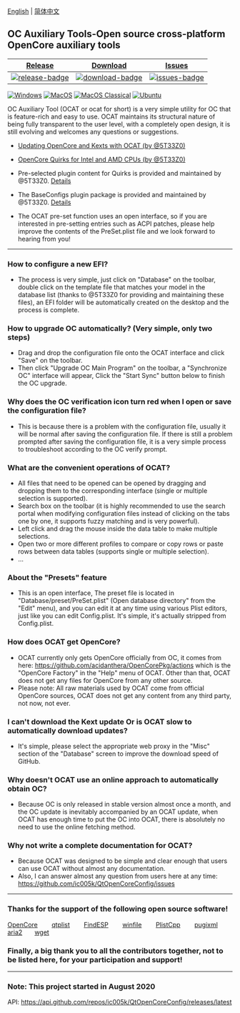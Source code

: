 [English](https://github.com/ic005k/QtOpenCoreConfig/blob/master/READMe.md) | [简体中文](https://github.com/ic005k/QtOpenCoreConfig/blob/master/READMe-cn.md)
## OC Auxiliary Tools-Open source cross-platform OpenCore auxiliary tools


| [Release][release-link]|[Download][download-link]|[Issues][issues-link]|
|-----------------|-----------------|-----------------|
|[![release-badge](https://img.shields.io/github/release/ic005k/QtOpenCoreConfig.svg?style=flat-square "Release status")](https://github.com/ic005k/QtOpenCoreConfig/releases "Release status") | [![download-badge](https://img.shields.io/github/downloads/ic005k/QtOpenCoreConfig/total.svg?style=flat-square "Download status")](https://github.com/ic005k/QtOpenCoreConfig/releases/latest "Download status")|[![issues-badge](https://img.shields.io/badge/github-issues-red.svg?maxAge=60 "Issues")](https://github.com/ic005k/QtOpenCoreConfig/issues "Issues")|

[![Windows](https://github.com/ic005k/QtOpenCoreConfig/actions/workflows/windows.yml/badge.svg)](https://github.com/ic005k/QtOpenCoreConfig/actions/workflows/windows.yml)      [![MacOS](https://github.com/ic005k/QtOpenCoreConfig/actions/workflows/macos.yml/badge.svg)](https://github.com/ic005k/QtOpenCoreConfig/actions/workflows/macos.yml)       [![MacOS Classical](https://github.com/ic005k/QtOpenCoreConfig/actions/workflows/macos1012.yml/badge.svg)](https://github.com/ic005k/QtOpenCoreConfig/actions/workflows/macos1012.yml)  [![Ubuntu](https://github.com/ic005k/QtOpenCoreConfig/actions/workflows/ubuntu.yml/badge.svg)](https://github.com/ic005k/QtOpenCoreConfig/actions/workflows/ubuntu.yml)    

[download-link]: https://github.com/ic005k/QtOpenCoreConfig/releases/latest "Download status"
[download-badge]: https://img.shields.io/github/downloads/ic005k/QtOpenCoreConfig/total.svg?style=flat-square "Download status"

[release-link]: https://github.com/ic005k/QtOpenCoreConfig/releases "Release status"
[release-badge]: https://img.shields.io/github/release/ic005k/QtOpenCoreConfig.svg?style=flat-square "Release status"

[issues-link]: https://github.com/ic005k/QtOpenCoreConfig/issues "Issues"
[issues-badge]: https://img.shields.io/badge/github-issues-red.svg?maxAge=60 "Issues"

[discourse-link]: https://www.insanelymac.com/forum/topic/344752-open-source-cross-platform-opencore-auxiliary-tools/



OC Auxiliary Tool (OCAT or ocat for short) is a very simple utility for OC that is feature-rich and easy to use. OCAT maintains its structural nature of being fully transparent to the user level, with a completely open design, it is still evolving and welcomes any questions or suggestions.

* [Updating OpenCore and Kexts with OCAT (by @5T33Z0)](https://github.com/5T33Z0/OC-Little-Translated/blob/main/D_Updating_OpenCore/README.md)
 
* [OpenCore Quirks for Intel and AMD CPUs (by @5T33Z0)](https://github.com/5T33Z0/OC-Little-Translated/tree/main/08_Quirks)

* Pre-selected plugin content for Quirks is provided and maintained by @5T33Z0.  [Details](https://github.com/5T33Z0/OC-Little-Translated/tree/main/F_Desktop_EFIs/preset)

* The BaseConfigs plugin package is provided and maintained by @5T33Z0. [Details](https://github.com/5T33Z0/OC-Little-Translated/tree/main/F_Desktop_EFIs) 

* The OCAT pre-set function uses an open interface, so if you are interested in pre-setting entries such as ACPI patches, please help improve the contents of the PreSet.plist file and we look forward to hearing from you!

---

### How to configure a new EFI?
* The process is very simple, just click on "Database" on the toolbar, double click on the template file that matches your model in the database list (thanks to @5T33Z0 for providing and maintaining these files), an EFI folder will be automatically created on the desktop and the process is complete.

### How to upgrade OC automatically? (Very simple, only two steps)
* Drag and drop the configuration file onto the OCAT interface and click "Save" on the toolbar.
* Then click "Upgrade OC Main Program" on the toolbar, a "Synchronize OC" interface will appear, Click the "Start Sync" button below to finish the OC upgrade.

### Why does the OC verification icon turn red when I open or save the configuration file?
* This is because there is a problem with the configuration file, usually it will be normal after saving the configuration file. If there is still a problem prompted after saving the configuration file, it is a very simple process to troubleshoot according to the OC verify prompt. 

### What are the convenient operations of OCAT?
* All files that need to be opened can be opened by dragging and dropping them to the corresponding interface (single or multiple selection is supported).
* Search box on the toolbar (it is highly recommended to use the search portal when modifying configuration files instead of clicking on the tabs one by one, it supports fuzzy matching and is very powerful).
* Left click and drag the mouse inside the data table to make multiple selections.
* Open two or more different profiles to compare or copy rows or paste rows between data tables (supports single or multiple selection).
* ...

### About the "Presets" feature
* This is an open interface, The preset file is located in "Database/preset/PreSet.plist" (Open database directory" from the "Edit" menu), and you can edit it at any time using various Plist editors, just like you can edit Config.plist. It's simple, it's actually stripped from Config.plist.

### How does OCAT get OpenCore?
* OCAT currently only gets OpenCore officially from OC, it comes from here: https://github.com/acidanthera/OpenCorePkg/actions which is the "OpenCore Factory" in the "Help" menu of OCAT. Other than that, OCAT does not get any files for OpenCore from any other source.
* Please note: All raw materials used by OCAT come from official OpenCore sources, OCAT does not get any content from any third party, not now, not ever.

### I can't download the Kext update Or is OCAT slow to automatically download updates?
* It's simple, please select the appropriate web proxy in the "Misc" section of the "Database" screen to improve the download speed of GitHub.

### Why doesn't OCAT use an online approach to automatically obtain OC?
* Because OC is only released in stable version almost once a month, and the OC update is inevitably accompanied by an OCAT update, when OCAT has enough time to put the OC into OCAT, there is absolutely no need to use the online fetching method.

### Why not write a complete documentation for OCAT?
* Because OCAT was designed to be simple and clear enough that users can use OCAT without almost any documentation.
* Also, I can answer almost any question from users here at any time: https://github.com/ic005k/QtOpenCoreConfig/issues

---

### Thanks for the support of the following open source software!

[OpenCore](https://github.com/acidanthera/OpenCorePkg)&nbsp; &nbsp; &nbsp; &nbsp;
[qtplist](https://github.com/reillywatson/qtplist)&nbsp; &nbsp; &nbsp; &nbsp;
[FindESP](https://github.com/bluer007/FindESP)&nbsp; &nbsp; &nbsp; &nbsp;
[winfile](https://github.com/microsoft/winfile)&nbsp; &nbsp; &nbsp; &nbsp;
[PlistCpp](https://github.com/animetrics/PlistCpp)&nbsp; &nbsp; &nbsp; &nbsp;
[pugixml](https://github.com/zeux/pugixml)&nbsp;&nbsp; &nbsp; &nbsp;
[aria2](https://github.com/aria2/aria2)&nbsp; &nbsp; &nbsp;&nbsp;
[wget](http://wget.addictivecode.org/)&nbsp; &nbsp; &nbsp;&nbsp;

### Finally, a big thank you to all the contributors together, not to be listed here, for your participation and support!

---

### Note: This project started in August 2020
API: https://api.github.com/repos/ic005k/QtOpenCoreConfig/releases/latest
